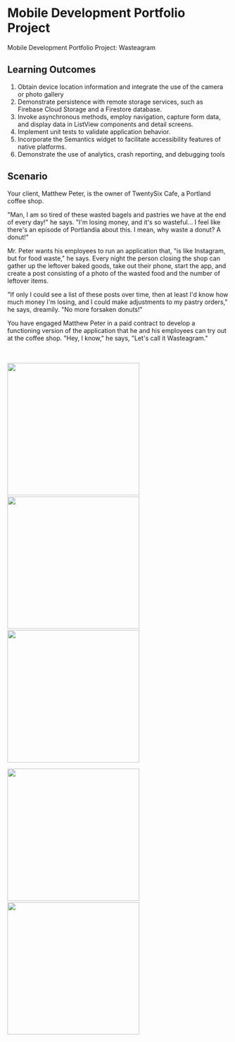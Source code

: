 # Mobile Development Portfolio Project
Mobile Development Portfolio Project: Wasteagram


## Learning Outcomes
1. Obtain device location information and integrate the use of the camera or photo gallery
2. Demonstrate persistence with remote storage services, such as Firebase Cloud Storage and a Firestore database.
3. Invoke asynchronous methods, employ navigation, capture form data, and display data in ListView components and detail screens. 
4. Implement unit tests to validate application behavior. 
5. Incorporate the Semantics widget to facilitate accessibility features of native platforms. 
6. Demonstrate the use of analytics, crash reporting, and debugging tools 

## Scenario
Your client, Matthew Peter, is the owner of TwentySix Cafe, a Portland coffee shop.

"Man, I am so tired of these wasted bagels and pastries we have at the end of every day!" he says. "I'm losing money, and it's so wasteful... I feel like there's an episode of Portlandia about this. I mean, why waste a donut? A donut!"

Mr. Peter wants his employees to run an application that, "is like Instagram, but for food waste," he says. Every night the person closing the shop can gather up the leftover baked goods, take out their phone, start the app, and create a post consisting of a photo of the wasted food and the number of leftover items.

"If only I could see a list of these posts over time, then at least I'd know how much money I'm losing, and I could make adjustments to my pastry orders," he says, dreamily. "No more forsaken donuts!"

You have engaged Matthew Peter in a paid contract to develop a functioning version of the application that he and his employees can try out at the coffee shop. "Hey, I know," he says, "Let's call it Wasteagram."
<br>
<br>
</br>

<img src="https://user-images.githubusercontent.com/71741490/158662774-567a6c88-15f3-44c9-8895-5356967e403f.png" width="300"/>  &nbsp; &nbsp; &nbsp;<img src="https://user-images.githubusercontent.com/71741490/158663428-2da6732d-10dd-4338-9272-e2ab89d28eb3.png" width="300"/>&nbsp; &nbsp; &nbsp;<img src="https://user-images.githubusercontent.com/71741490/158663503-3eef8f5a-67d1-4a3d-a030-5edbdf0ed3a0.png" width="300"/>


<img src="https://user-images.githubusercontent.com/71741490/158663539-86915fc2-694a-4829-b678-3ab3a98e7b04.png" width="300"/>&nbsp; &nbsp; &nbsp;<img src="https://user-images.githubusercontent.com/71741490/158663580-f774f8ec-6651-49ef-82c1-f0d155029525.png" width="300"/>



